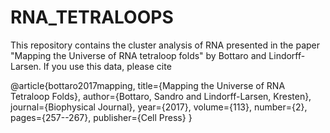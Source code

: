 # RNA_TETRALOOPS
This repository contains the cluster analysis of RNA presented in the paper 
"Mapping the Universe of RNA tetraloop folds" by Bottaro and Lindorff-Larsen. 
If you use this data, please cite 

@article{bottaro2017mapping,
  title={Mapping the Universe of RNA Tetraloop Folds},
  author={Bottaro, Sandro and Lindorff-Larsen, Kresten},
  journal={Biophysical Journal},
  year={2017},
  volume={113},
  number={2},
  pages={257--267},
  publisher={Cell Press}
}
